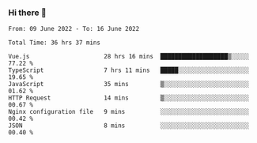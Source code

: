 ### Hi there 👋

<!--
**siaikin/siaikin** is a ✨ _special_ ✨ repository because its `README.md` (this file) appears on your GitHub profile.

Here are some ideas to get you started:

- 🔭 I’m currently working on ...
- 🌱 I’m currently learning ...
- 👯 I’m looking to collaborate on ...
- 🤔 I’m looking for help with ...
- 💬 Ask me about ...
- 📫 How to reach me: ...
- 😄 Pronouns: ...
- ⚡ Fun fact: ...
-->

<!--START_SECTION:waka-->

```text
From: 09 June 2022 - To: 16 June 2022

Total Time: 36 hrs 37 mins

Vue.js                     28 hrs 16 mins  ███████████████████▒░░░░░   77.22 %
TypeScript                 7 hrs 11 mins   █████░░░░░░░░░░░░░░░░░░░░   19.65 %
JavaScript                 35 mins         ▒░░░░░░░░░░░░░░░░░░░░░░░░   01.62 %
HTTP Request               14 mins         ▒░░░░░░░░░░░░░░░░░░░░░░░░   00.67 %
Nginx configuration file   9 mins          ░░░░░░░░░░░░░░░░░░░░░░░░░   00.42 %
JSON                       8 mins          ░░░░░░░░░░░░░░░░░░░░░░░░░   00.40 %
```

<!--END_SECTION:waka-->
